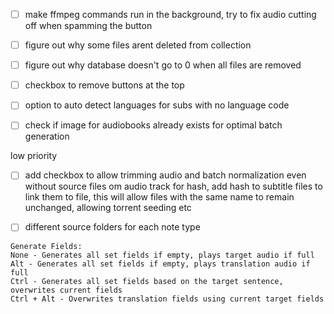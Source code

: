 






- [ ] make ffmpeg commands run in the background, try to fix audio cutting off when spamming the button
- [ ] figure out why some files arent deleted from collection
- [ ] figure out why database doesn't go to 0 when all files are removed
- [ ] checkbox to remove buttons at the top
- [ ] option to auto detect languages for subs with no language code
- [ ] check if image for audiobooks already exists for optimal batch generation 




low priority
- [ ] add checkbox to allow trimming audio and batch normalization even without source files
om audio track for hash, add hash to subtitle files to link them to file, this will allow files with the same name to remain unchanged, allowing torrent seeding etc
- [ ] different source folders for each note type




```
Generate Fields:
None - Generates all set fields if empty, plays target audio if full
Alt - Generates all set fields if empty, plays translation audio if full
Ctrl - Generates all set fields based on the target sentence, overwrites current fields
Ctrl + Alt - Overwrites translation fields using current target fields
```

